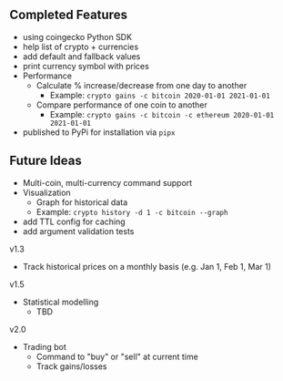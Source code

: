 ## Completed Features

* using coingecko Python SDK
* help list of crypto + currencies
* add default and fallback values
* print currency symbol with prices
* Performance
  * Calculate % increase/decrease from one day to another
    * Example: `crypto gains -c bitcoin 2020-01-01 2021-01-01`
  * Compare performance of one coin to another
    * Example: `crypto gains -c bitcoin -c ethereum 2020-01-01 2021-01-01`
* published to PyPi for installation via `pipx`

## Future Ideas
* Multi-coin, multi-currency command support
* Visualization
  * Graph for historical data
  * Example: `crypto history -d 1 -c bitcoin --graph`
* add TTL config for caching
* add argument validation tests

v1.3
* Track historical prices on a monthly basis (e.g. Jan 1, Feb 1, Mar 1)

v1.5
* Statistical modelling
  * TBD

v2.0
* Trading bot
  * Command to "buy" or "sell" at current time
  * Track gains/losses
